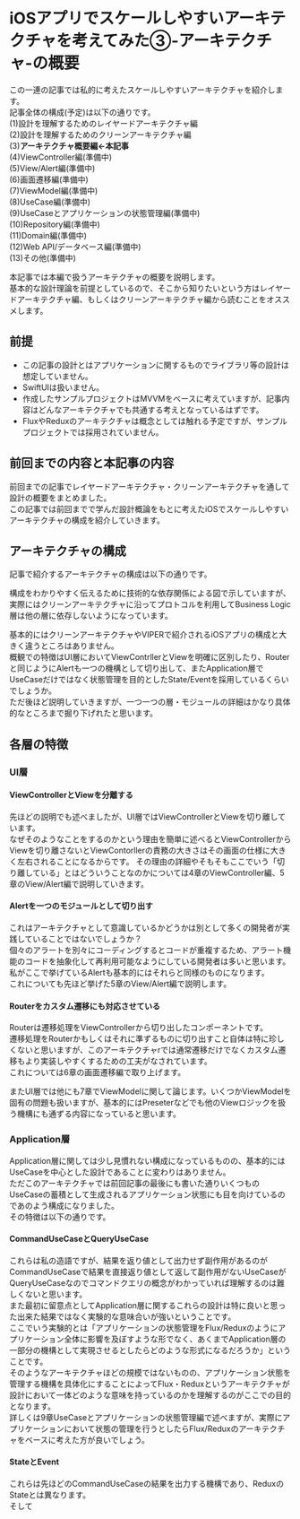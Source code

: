 
# iOSアプリでスケールしやすいアーキテクチャを考えてみた③-アーキテクチャ-の概要

この一連の記事では私的に考えたスケールしやすいアーキテクチャを紹介します。  
記事全体の構成(予定)は以下の通りです。  
(1)設計を理解するためのレイヤードアーキテクチャ編  
(2)設計を理解するためのクリーンアーキテクチャ編  
(3)**アーキテクチャ概要編←本記事**  
(4)ViewController編(準備中)  
(5)View/Alert編(準備中)  
(6)画面遷移編(準備中)  
(7)ViewModel編(準備中)  
(8)UseCase編(準備中)  
(9)UseCaseとアプリケーションの状態管理編(準備中)  
(10)Repository編(準備中)  
(11)Domain編(準備中)  
(12)Web API/データベース編(準備中)  
(13)その他(準備中)  

本記事では本編で扱うアーキテクチャの概要を説明します。  
基本的な設計理論を前提としているので、そこから知りたいという方はレイヤードアーキテクチャ編、もしくはクリーンアーキテクチャ編から読むことをオススメします。  

## 前提
- この記事の設計とはアプリケーションに関するものでライブラリ等の設計は想定していません。  
- SwiftUIは扱いません。  
- 作成したサンプルプロジェクトはMVVMをベースに考えていますが、記事内容はどんなアーキテクチャでも共通する考えとなっているはずです。  
- FluxやReduxのアーキテクチャは概念としては触れる予定ですが、サンプルプロジェクトでは採用されていません。  

## 前回までの内容と本記事の内容
前回までの記事でレイヤードアーキテクチャ・クリーンアーキテクチャを通して設計の概要をまとめました。    
この記事では前回までで学んだ設計概論をもとに考えたiOSでスケールしやすいアーキテクチャの構成を紹介していきます。  

## アーキテクチャの構成
記事で紹介するアーキテクチャの構成は以下の通りです。  

構成をわかりやすく伝えるために技術的な依存関係による図で示していますが、実際にはクリーンアーキテクチャに沿ってプロトコルを利用してBusiness Logic層は他の層に依存しないようになっています。

基本的にはクリーンアーキテクチャやVIPERで紹介されるiOSアプリの構成と大きく違うところはありません。  
概観での特徴はUI層においてViewContrllerとViewを明確に区別したり、Routerと同じようにAlertも一つの機構として切り出して、またApplication層でUseCaseだけではなく状態管理を目的としたState/Eventを採用しているくらいでしょうか。  
ただ後ほど説明していきますが、一つ一つの層・モジュールの詳細はかなり具体的なところまで掘り下げれたと思います。  

## 各層の特徴

### UI層

#### ViewControllerとViewを分離する
先ほどの説明でも述べましたが、UI層ではViewControllerとViewを切り離しています。  
なぜそのようなことをするのかという理由を簡単に述べるとViewControllerからViewを切り離さないとViewContorllerの責務の大きさはその画面の仕様に大きく左右されることになるからです。
その理由の詳細やそもそもここでいう「切り離している」とはどういうことなのかについては4章のViewController編、5章のView/Alert編で説明していきます。
#### Alertを一つのモジュールとして切り出す
これはアーキテクチャとして意識しているかどうかは別として多くの開発者が実践していることではないでしょうか？  
個々のアラートを別々にコーディングするとコードが重複するため、アラート機能のコードを抽象化して再利用可能なようにしている開発者は多いと思います。  
私がここで挙げているAlertも基本的にはそれらと同様のものになります。  
これについても先ほど挙げた5章のView/Alert編で説明します。

#### Routerをカスタム遷移にも対応させている
Routerは遷移処理をViewControllerから切り出したコンポーネントです。  
遷移処理をRouterかもしくはそれに準ずるものに切り出すこと自体は特に珍しくないと思いますが、このアーキテクチャrでは通常遷移だけでなくカスタム遷移もより実装しやすくするための工夫がなされています。  
これについては6章の画面遷移編で取り上げます。  

またUI層では他にも7章でViewModelに関して論じます。いくつかViewModelを固有の問題も扱いますが、基本的にはPreseterなどでも他のViewロジックを扱う機構にも通ずる内容になっていると思います。  

### Application層
Application層に関しては少し見慣れない構成になっているものの、基本的にはUseCaseを中心とした設計であることに変わりはありません。  
ただこのアーキテクチャでは前回記事の最後にも書いた通りいくつものUseCaseの蓄積として生成されるアプリケーション状態にも目を向けているのであのよう構成になりました。  
その特徴は以下の通りです。  
#### CommandUseCaseとQueryUseCase
これらは私の造語ですが、結果を返り値として出力せず副作用があるのがCommandUseCaseで結果を直接返り値として返して副作用がないUseCaseがQueryUseCaseなのでコマンドクエリの概念がわかっていれば理解するのは難しくないと思います。  
また最初に留意点としてApplication層に関するこれらの設計は特に良いと思った出来た結果ではなく実験的な意味合いが強いということです。  
ここでいう実験的とは「アプリケーションの状態管理をFlux/Reduxのようにアプリケーション全体に影響を及ぼすような形でなく、あくまでApplication層の一部分の機構として実現させるとしたらどのような形式になるだろうか」ということです。  
そのようなアーキテクチャほどの規模ではないものの、アプリケーション状態を管理する機構を具体化にすることによってFlux・Reduxというアーキテクチャが設計において一体どのような意味を持っているのかを理解するのがここでの目的となります。  
詳しくは9章UseCaseとアプリケーションの状態管理編で述べますが、実際にアプリケーションにおいて状態の管理を行うとしたらFlux/Reduxのアーキテクチャをベースに考えた方が良いでしょう。  

#### StateとEvent
これらは先ほどのCommandUseCaseの結果を出力する機構であり、ReduxのStateとは異なります。  
そして





